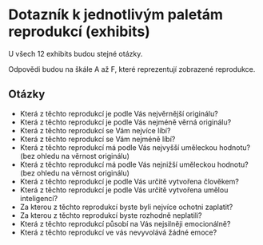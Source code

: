 # Dotazník k jednotlivým paletám reprodukcí (exhibits)

U všech 12 exhibits budou stejné otázky.

Odpovědi budou na škále A až F, které reprezentují zobrazené reprodukce.

## Otázky

- Která z těchto reprodukcí je podle Vás nejvěrnější originálu?
- Která z těchto reprodukcí je podle Vás nejméně věrná originálu?
- Která z těchto reprodukcí se Vám nejvíce líbí?
- Která z těchto reprodukcí se Vám nejméně líbí?
- Která z těchto reprodukcí má podle Vás nejvyšší uměleckou hodnotu? (bez ohledu na věrnost originálu)
- Která z těchto reprodukcí má podle Vás nejnižší uměleckou hodnotu? (bez ohledu na věrnost originálu)
- Která z těchto reprodukcí je podle Vás určitě vytvořena člověkem?
- Která z těchto reprodukcí je podle Vás určitě vytvořena umělou inteligencí?
- Za kterou z těchto reprodukcí byste byli nejvíce ochotni zaplatit?
- Za kterou z těchto reprodukcí byste rozhodně neplatili?
- Která z těchto reprodukcí působí na Vás nejsilněji emocionálně?
- Která z těchto reprodukcí ve vás nevyvolává žádné emoce?
